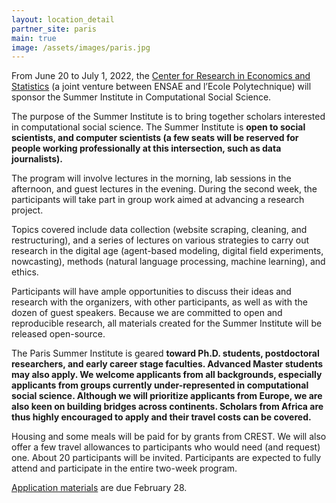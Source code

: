 ```yaml
---
layout: location_detail
partner_site: paris
main: true
image: /assets/images/paris.jpg
---
```


From June 20 to July 1, 2022, the [Center for Research in Economics and Statistics](https://crest.science) (a joint venture between ENSAE and l’Ecole Polytechnique) will sponsor the Summer Institute in Computational Social Science. 

The purpose of the Summer Institute is to bring together scholars interested in computational social science. The Summer Institute is **open to social scientists, and computer scientists (a few seats will be reserved for people working professionally at this intersection, such as data journalists).**

The program will involve lectures in the morning, lab sessions in the afternoon, and guest lectures in the evening. During the second week, the participants will take part in group work aimed at advancing a research project. 

Topics covered include data collection (website scraping, cleaning, and restructuring), and a series of lectures on various strategies to carry out research in the digital age (agent-based modeling, digital field experiments, nowcasting), methods (natural language processing, machine learning), and ethics.

Participants will have ample opportunities to discuss their ideas and research with the organizers, with other participants, as well as with the dozen of guest speakers. Because we are committed to open and reproducible research, all materials created for the Summer Institute will be released open-source.

The Paris Summer Institute is geared **toward Ph.D. students, postdoctoral researchers, and early career stage faculties. Advanced Master students may also apply. We welcome applicants from all backgrounds, especially applicants from groups currently under-represented in computational social science. Although we will prioritize applicants from Europe, we are also keen on building bridges across continents. Scholars from Africa are thus highly encouraged to apply and their travel costs can be covered.** 

Housing and some meals will be paid for by grants from CREST. We will also offer a few travel allowances to participants who would need (and request) one. About 20 participants will be invited. Participants are expected to fully attend and participate in the entire two-week program.

[Application materials](https://compsocialscience.github.io/summer-institute/2022/paris/apply) are due February 28.
